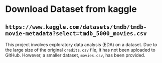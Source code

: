 # Download Dataset from kaggle
## `https://www.kaggle.com/datasets/tmdb/tmdb-movie-metadata?select=tmdb_5000_movies.csv`

This project involves exploratory data analysis (EDA) on a dataset. Due to the large size of the original `credits.csv` file, it has not been uploaded to GitHub. However, a smaller dataset, `movies.csv`, has been provided.
